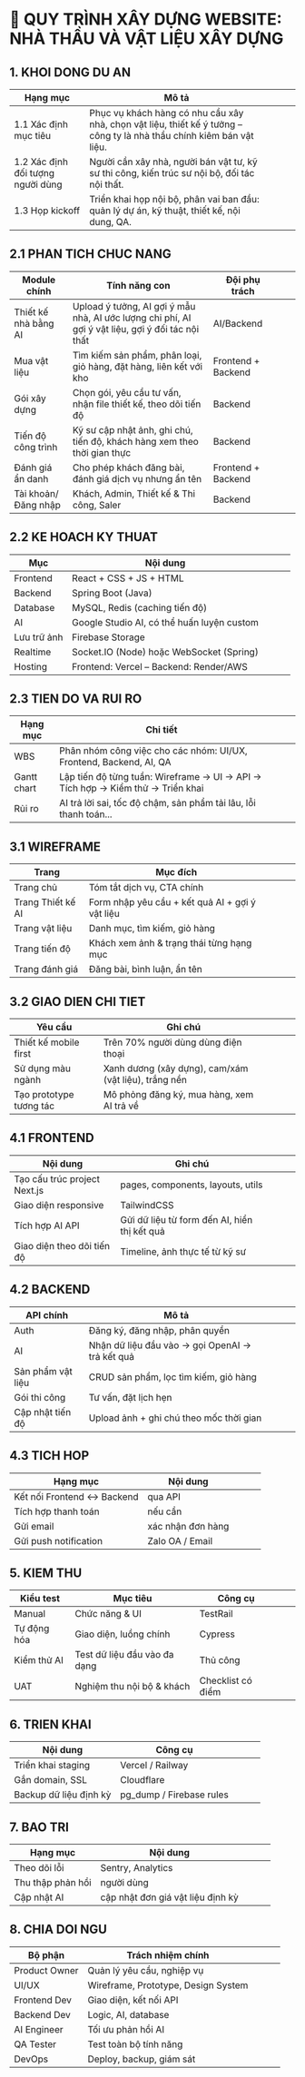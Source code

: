 # 📌 QUY TRÌNH XÂY DỰNG WEBSITE: NHÀ THẦU VÀ VẬT LIỆU XÂY DỰNG

## 1. KHOI DONG DU AN
| Hạng mục | Mô tả |  |  |  |
| --- | --- | --- | --- | --- |
| 1.1 Xác định mục tiêu | Phục vụ khách hàng có nhu cầu xây nhà, chọn vật liệu, thiết kế ý tưởng – công ty là nhà thầu chính kiêm bán vật liệu. |  |  |  |
| 1.2 Xác định đối tượng người dùng | Người cần xây nhà, người bán vật tư, kỹ sư thi công, kiến trúc sư nội bộ, đối tác nội thất. |  |  |  |
| 1.3 Họp kickoff | Triển khai họp nội bộ, phân vai ban đầu: quản lý dự án, kỹ thuật, thiết kế, nội dung, QA. |  |  |  |

## 2.1 PHAN TICH CHUC NANG
| Module chính | Tính năng con | Đội phụ trách |  |  |
| --- | --- | --- | --- | --- |
| Thiết kế nhà bằng AI | Upload ý tưởng, AI gợi ý mẫu nhà, AI ước lượng chi phí, AI gợi ý vật liệu, gợi ý đối tác nội thất | AI/Backend |  |  |
| Mua vật liệu | Tìm kiếm sản phẩm, phân loại, giỏ hàng, đặt hàng, liên kết với kho | Frontend + Backend |  |  |
| Gói xây dựng | Chọn gói, yêu cầu tư vấn, nhận file thiết kế, theo dõi tiến độ | Backend |  |  |
| Tiến độ công trình | Kỹ sư cập nhật ảnh, ghi chú, tiến độ, khách hàng xem theo thời gian thực | Backend |  |  |
| Đánh giá ẩn danh | Cho phép khách đăng bài, đánh giá dịch vụ nhưng ẩn tên | Frontend + Backend |  |  |
| Tài khoản/Đăng nhập | Khách, Admin, Thiết kế & Thi công, Saler | Backend |  |  |

## 2.2 KE HOACH KY THUAT
| Mục | Nội dung |  |  |  |
| --- | --- | --- | --- | --- |
| Frontend | React + CSS + JS + HTML |  |  |  |
| Backend | Spring Boot (Java) |  |  |  |
| Database | MySQL, Redis (caching tiến độ) |  |  |  |
| AI | Google Studio AI, có thể huấn luyện custom |  |  |  |
| Lưu trữ ảnh | Firebase Storage|  |  |  |
| Realtime | Socket.IO (Node) hoặc WebSocket (Spring) |  |  |  |
| Hosting | Frontend: Vercel – Backend: Render/AWS |  |  |  |

## 2.3 TIEN DO VA RUI RO
| Hạng mục | Chi tiết |  |  |  |
| --- | --- | --- | --- | --- |
| WBS | Phân nhóm công việc cho các nhóm: UI/UX, Frontend, Backend, AI, QA |  |  |  |
| Gantt chart | Lập tiến độ từng tuần: Wireframe → UI → API → Tích hợp → Kiểm thử → Triển khai |  |  |  |
| Rủi ro | AI trả lời sai, tốc độ chậm, sản phẩm tải lâu, lỗi thanh toán... |  |  |  |

## 3.1 WIREFRAME
| Trang | Mục đích |  |  |  |
| --- | --- | --- | --- | --- |
| Trang chủ | Tóm tắt dịch vụ, CTA chính |  |  |  |
| Trang Thiết kế AI | Form nhập yêu cầu + kết quả AI + gợi ý vật liệu |  |  |  |
| Trang vật liệu | Danh mục, tìm kiếm, giỏ hàng |  |  |  |
| Trang tiến độ | Khách xem ảnh & trạng thái từng hạng mục |  |  |  |
| Trang đánh giá | Đăng bài, bình luận, ẩn tên |  |  |  |

## 3.2 GIAO DIEN CHI TIET
| Yêu cầu | Ghi chú |  |  |  |
| --- | --- | --- | --- | --- |
| Thiết kế mobile first | Trên 70% người dùng dùng điện thoại |  |  |  |
| Sử dụng màu ngành | Xanh dương (xây dựng), cam/xám (vật liệu), trắng nền |  |  |  |
| Tạo prototype tương tác | Mô phỏng đăng ký, mua hàng, xem AI trả về |  |  |  |

## 4.1 FRONTEND
| Nội dung | Ghi chú |  |  |  |
| --- | --- | --- | --- | --- |
| Tạo cấu trúc project Next.js | pages, components, layouts, utils |  |  |  |
| Giao diện responsive | TailwindCSS |  |  |  |
| Tích hợp AI API | Gửi dữ liệu từ form đến AI, hiển thị kết quả |  |  |  |
| Giao diện theo dõi tiến độ | Timeline, ảnh thực tế từ kỹ sư |  |  |  |

## 4.2 BACKEND
| API chính | Mô tả |  |  |  |
| --- | --- | --- | --- | --- |
| Auth | Đăng ký, đăng nhập, phân quyền |  |  |  |
| AI | Nhận dữ liệu đầu vào → gọi OpenAI → trả kết quả |  |  |  |
| Sản phẩm vật liệu | CRUD sản phẩm, lọc tìm kiếm, giỏ hàng |  |  |  |
| Gói thi công | Tư vấn, đặt lịch hẹn |  |  |  |
| Cập nhật tiến độ | Upload ảnh + ghi chú theo mốc thời gian |  |  |  |

## 4.3 TICH HOP
| Hạng mục | Nội dung |  |  |  |
| --- | --- | --- | --- | --- |
| Kết nối Frontend ↔ Backend | qua API |  |  |  |
| Tích hợp thanh toán | nếu cần |  |  |  |
| Gửi email | xác nhận đơn hàng |  |  |  |
| Gửi push notification | Zalo OA / Email |  |  |  |

## 5. KIEM THU
| Kiểu test | Mục tiêu | Công cụ |  |  |
| --- | --- | --- | --- | --- |
| Manual | Chức năng & UI | TestRail |  |  |
| Tự động hóa | Giao diện, luồng chính | Cypress |  |  |
| Kiểm thử AI | Test dữ liệu đầu vào đa dạng | Thủ công |  |  |
| UAT | Nghiệm thu nội bộ & khách | Checklist có điểm |  |  |

## 6. TRIEN KHAI
| Nội dung | Công cụ |  |  |  |
| --- | --- | --- | --- | --- |
| Triển khai staging | Vercel / Railway |  |  |  |
| Gắn domain, SSL | Cloudflare |  |  |  |
| Backup dữ liệu định kỳ | pg_dump / Firebase rules |  |  |  |

## 7. BAO TRI
| Hạng mục | Nội dung |  |  |  |
| --- | --- | --- | --- | --- |
| Theo dõi lỗi | Sentry, Analytics |  |  |  |
| Thu thập phản hồi | người dùng |  |  |  |
| Cập nhật AI | cập nhật đơn giá vật liệu định kỳ |  |  |  |

## 8. CHIA DOI NGU
| Bộ phận | Trách nhiệm chính |  |  |  |
| --- | --- | --- | --- | --- |
| Product Owner | Quản lý yêu cầu, nghiệp vụ |  |  |  |
| UI/UX | Wireframe, Prototype, Design System |  |  |  |
| Frontend Dev | Giao diện, kết nối API |  |  |  |
| Backend Dev | Logic, AI, database |  |  |  |
| AI Engineer | Tối ưu phản hồi AI |  |  |  |
| QA Tester | Test toàn bộ tính năng |  |  |  |
| DevOps | Deploy, backup, giám sát |  |  |  |

